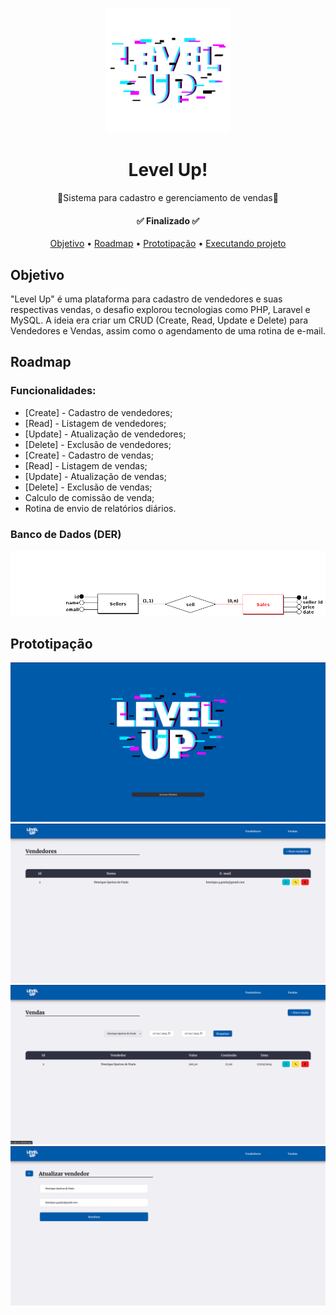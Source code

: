 <!-- Banner -->
<p align="center">
    <img src="public/assets/level-up.png" height="200" width="200" alt="Cansei :(" />
</p>
<h1 align="center">Level Up!</h1>
<p align="center">🛒Sistema para cadastro e gerenciamento de vendas🛒</p>

<!-- Badges -->

<h4 align="center">✅  Finalizado  ✅</h4>

<p align="center">
    <a href="#objetivo">Objetivo</a> •
    <a href="#roadmap">Roadmap</a> •
    <a href="#prototipacao">Prototipação</a> •
    <a href="#executando_projeto">Executando projeto</a>
</p>

<div id="objetivo">
    <h2>Objetivo</h2>
    <p>"Level Up" é uma plataforma para cadastro de vendedores e suas respectivas vendas, o desafio explorou tecnologias como PHP, Laravel e MySQL. A ideia era criar um CRUD (Create, Read, Update e Delete) para Vendedores e Vendas, assim como o agendamento de uma rotina de e-mail.</p>
</div>
<div id="roadmap">
    <h2>Roadmap</h2>
    <h3>Funcionalidades:</h3>
    <ul>
        <li>[Create] - Cadastro de vendedores;</li>
        <li>[Read] - Listagem de vendedores;</li>
        <li>[Update] - Atualização de vendedores;</li>
        <li>[Delete] - Exclusão de vendedores;</li>
        <li>[Create] - Cadastro de vendas;</li>
        <li>[Read] - Listagem de vendas;</li>
        <li>[Update] - Atualização de vendas;</li>
        <li>[Delete] - Exclusão de vendas;</li>
        <li>Calculo de comissão de venda;</li>
        <li>Rotina de envio de relatórios diários.</li>
    </ul>
    <h3>Banco de Dados (DER)</h3> 
    <p align="center">
        <img src="public/assets/LevelUpDER.png" alt="Diagrama de Entidade e Relacionamento" />
    </p>
</div>
<div id="prototipacao">
    <h2>Prototipação</h2>
     <p align="center">
        <img src="public/assets/Print_1.png" alt="Captura de tela início" /><br>
        <img src="public/assets/Print_2.png" alt="Captura de tela vendedores" /><br>
        <img src="public/assets/Print_3.png" alt="Captura de tela venda" /><br>
        <img src="public/assets/Print_4.png" alt="Captura de tela cadastrar vendedor" />
     </p>
</div>